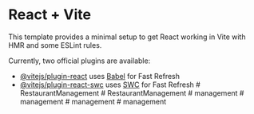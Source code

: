 # React + Vite

This template provides a minimal setup to get React working in Vite with HMR and some ESLint rules.

Currently, two official plugins are available:

- [@vitejs/plugin-react](https://github.com/vitejs/vite-plugin-react/blob/main/packages/plugin-react/README.md) uses [Babel](https://babeljs.io/) for Fast Refresh
- [@vitejs/plugin-react-swc](https://github.com/vitejs/vite-plugin-react-swc) uses [SWC](https://swc.rs/) for Fast Refresh
#   R e s t a u r a n t M a n a g e m e n t  
 #   R e s t a u r a n t M a n a g e m e n t  
 #   m a n a g e m e n t  
 #   m a n a g e m e n t  
 #   m a n a g e m e n t  
 #   m a n a g e m e n t  
 